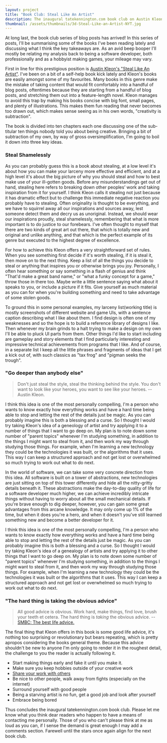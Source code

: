 ```yaml
---
layout: project
title: "Book Club: Steal Like An Artist"
description: The inaugural tatekennington.com book club on Austin Kleon's "Steal Like An Artist"
thumbnail: /assets/thumbnails/3d-Steal-Like-an-Artist-NYT.jpg
---
```

At long last, the book club series of blog posts has arrived! In this series of posts, I'll be summarising some of the books I've been reading lately and discussing what I think the key takeaways are. As an avid beep booper I'll mostly be relating my analysis back to being a software developer, both professionally and as a hobbyist making games, your mileage may vary.  

First in line for this prestigious position is [Austin Kleon's "Steal Like An Artist"](https://austinkleon.com/steal/). I've been on a bit of a self-help book kick lately and Kleon's books are easily amongst some of my favourites. Many books in this genre make the mistake of taking content that would fit comfortably into a handful of blog posts, oftentimes because they are starting from a handful of blog posts, and stretching them out into a feature-length novel. Kleon manages to avoid this trap by making his books concise with big font, small pages, and plenty of illustrations. This makes them fun reading that never becomes too drawn out, which makes sense seeing as in his own words, "creativity is subtraction".  

The book is divided into ten chapters each one discussing one of the sub-titular ten things nobody told you about being creative. Bringing a bit of subtraction of my own, by way of gross oversimplification, I'm going to boil it down into three key ideas.

### Steal Shamelessly
As you can probably guess this is a book about stealing, at a low level it's about how you can make your larceny more effective and efficient, and at a high level it's about the big picture of why you should steal and how to best make use of your ill-gotten goods. Before any misunderstandings get out of hand, stealing here refers to breaking down other peoples’ work and taking inspiration from it for yourself. I think Kleon calls it stealing not just because it has dramatic effect but to challenge this immediate negative reaction you probably have to stealing. Often originality is thought to be everything, and we have to squirrel away all our inspirations and sources away, lest someone detect them and decry us as unoriginal. Instead, we should wear our inspirations proudly, steal shamelessly, remembering that what is more important is to do justice to our forebears. I've often thought to myself that there are two kinds of great art out there, that which is totally new and original and unlike anything, and that which is the perfect example of its genre but executed to the highest degree of excellence.  

For how to achieve this Kleon offers a very straightforward set of rules. When you see something first decide if it's worth stealing, if it is steal it, then move on to the next thing. Keep a list of all the things you decide to steal or anything that inspires you or otherwise brings you joy. Personally, I often hear something or say something in a flash of genius and think "That'd make a great band name," or "what a funky concept for a game," throw those in there too. Maybe write a little sentence saying what about it speaks to you, or include a picture if it fits. Give yourself as much material as you can for when you're building something and need to take advantage of some stolen goods.  

To ground this in some personal examples, my larceny list(working title) is mostly screenshots of different website and game UIs, with a sentence caption describing what I like about them. I find design is often one of my weaknesses and so the hope is to build a reference library of designs I like. Then whenever my brain grinds to a halt trying to make a design on my own I'll be able to pluck UI parts from them. Other things I'd like to start including are gameplay and story elements that I find particularly interesting and impressive technical achievements from programs that I like. And of course, in a separate list I keep all the little phrases and fragments of ideas that I get a kick out of, with such classics as "tax frog" and "pigman seeks the trough".

### "Go deeper than anybody else"
>Don't just steal the style, steal the thinking behind the style. You don't want to look like your heroes, you want to see like your heroes. -- Austin Kleon.  

I think this idea is one of the most personally compelling, I'm a person who wants to know exactly how everything works and have a hard time being able to stop and letting the rest of the details just be magic. As you can probably imagine this is both a blessing and a curse. So I thought I would try taking Kleon's idea of a geneology of artist and try applying it to a number of things that I want to go deep on. My plan is to note down some number of "parent topics" whenever I'm studying something, in addition to the things I might want to steal from it, and then work my way through studying those things. For example, when I'm learning a new technology they could be the technologies it was built, or the algorithms that it uses. This way I can keep a structured approach and not get lost or overwhelmed so much trying to work out what to do next.  

In the world of software, we can take some very concrete direction from this idea. All software is built on a tower of abstractions, new technologies are just sitting on top of this tower differently and hide all the nitty-gritty details beneath it. These abstractions make the day-to-day quality of life for a software developer much higher, we can achieve incredibly intricate things without having to worry about all the small mechanical details. If you're brave enough to dig deeper, however, you can gain some great advantages from this arcane knowledge. It may only come up 1% of the time, but when it does you're a hero, and when it doesn't you've still learned something new and become a better developer for it.  

I think this idea is one of the most personally compelling, I'm a person who wants to know exactly how everything works and have a hard time being able to stop and letting the rest of the details just be magic. As you can probably imagine this is both a blessing and a curse. So I thought I would try taking Kleon's idea of a genealogy of artists and try applying it to other things that I want to go deep on. My plan is to note down some number of "parent topics" whenever I'm studying something, in addition to the things I might want to steal from it, and then work my way through studying those things. For example, when I'm learning a new technology they could be the technologies it was built or the algorithms that it uses. This way I can keep a structured approach and not get lost or overwhelmed so much trying to work out what to do next.

### "The hard thing is taking the obvious advice"
>All good advice is obvious. Work hard, make things, find love, brush your teeth et cetera. The hard thing is <i>taking</i> the obvious advice. -- [SMBC: The best life advice.](https://www.smbc-comics.com/comic/best-life-advice)  

The final thing that Kleon offers in this book is some good life advice, it's nothing too surprising or revolutionary but bears repeating, which is pretty apropos considering the books general theme. Because this advice shouldn't be new to anyone I'm only going to render it in the roughest detail, the challenge to you the reader is actually following it.

- Start making things early and fake it until you make it.
- Make sure you keep hobbies outside of your creative work
- [Share your work with others](https://austinkleon.com/show-your-work/)
- Be nice to other people, walk away from fights (especially on the internet)
- Surround yourself with good people
- Being a starving artist is no fun, get a good job and look after yourself
- Embrace being bored

Thus concludes the inaugural tatekennington.com book club. Please let me know what you think dear readers who happen to have a means of contacting me personally. Those of you who can't please think at me as loud as you can, if I sense the demand is great enough I may add a comments section. Farewell until the stars once again align for the next book club.
